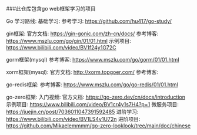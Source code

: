 ###此仓库包含go web框架学习的项目

Go 学习路线:
  基础学习:
    参考学习: https://github.com/hu417/go-study/
    
  gin框架:
    官方文档: https://gin-gonic.com/zh-cn/docs/
    参考博客: https://www.mszlu.com/go/gin/01/01.html
    示例项目: https://www.bilibili.com/video/BV1f24y1G72C

  gorm框架(mysql)
    参考博客: https://www.mszlu.com/go/gorm/01/01.html

  xorm框架(mysql):
    官方文档: http://xorm.topgoer.com/
    参考博客: 

  go-redis框架:
    参考博客: https://www.mszlu.com/go/go-redis/01/01.html

  go-zero框架:
    入门视频: 
    官方文档: https://go-zero.dev/cn/docs/introduction
    示例项目: https://www.bilibili.com/video/BV1cr4y1s7H4?p=1
    微服务项目: https://juejin.cn/post/7036011047391592485
    进阶学习: https://www.bilibili.com/video/BV1LS4y1U72n
    进阶项目: https://github.com/Mikaelemmmm/go-zero-looklook/tree/main/doc/chinese





